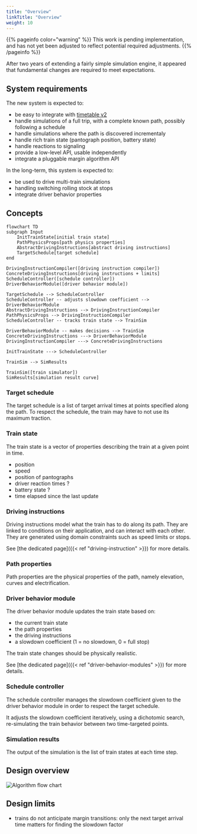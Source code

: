 ```yaml
---
title: "Overview"
linkTitle: "Overview"
weight: 10
---
```


{{% pageinfo color="warning" %}}
This work is pending implementation, and has not yet been adjusted to
reflect potential required adjustments.
{{% /pageinfo %}}

After two years of extending a fairly simple simulation engine, it appeared that fundamental
changes are required to meet expectations.


## System requirements

The new system is expected to:

- be easy to integrate with [timetable v2](../timetable/)
- handle simulations of a full trip, with a complete known path, possibly following a schedule
- handle simulations where the path is discovered incrementaly
- handle rich train state (pantograph position, battery state)
- handle reactions to signaling
- provide a low-level API, usable independently
- integrate a pluggable margin algorithm API

In the long-term, this system is expected to:

- be used to drive multi-train simulations
- handling switching rolling stock at stops
- integrate driver behavior properties


## Concepts

```mermaid
flowchart TD
subgraph Input
    InitTrainState[initial train state]
    PathPhysicsProps[path physics properties]
    AbstractDrivingInstructions[abstract driving instructions]
    TargetSchedule[target schedule]
end

DrivingInstructionCompiler([driving instruction compiler])
ConcreteDrivingInstructions[driving instructions + limits]
ScheduleController([schedule controller])
DriverBehaviorModule([driver behavior module])

TargetSchedule --> ScheduleController
ScheduleController -- adjusts slowdown coefficient --> DriverBehaviorModule
AbstractDrivingInstructions --> DrivingInstructionCompiler
PathPhysicsProps --> DrivingInstructionCompiler
ScheduleController -- tracks train state --> TrainSim

DriverBehaviorModule -- makes decisions --> TrainSim
ConcreteDrivingInstructions ---> DriverBehaviorModule
DrivingInstructionCompiler ---> ConcreteDrivingInstructions

InitTrainState ---> ScheduleController

TrainSim --> SimResults

TrainSim([train simulator])
SimResults[simulation result curve]
```

### Target schedule
The target schedule is a list of target arrival times at points specified along the path.
To respect the schedule, the train may have to not use its maximum traction.

### Train state
The train state is a vector of properties describing the train at a given point in time.
- position
- speed
- position of pantographs 
- driver reaction times ?
- battery state ?
- time elapsed since the last update

### Driving instructions

Driving instructions model what the train has to do along its path.
They are linked to conditions on their application, and can interact with each other.
They are generated using domain constraints such as speed limits or stops. 

See [the dedicated page]({{< ref "driving-instruction" >}}) for more details.

### Path properties

Path properties are the physical properties of the path, namely elevation, curves and electrification.

### Driver behavior module

The driver behavior module updates the train state based on:
- the current train state
- the path properties
- the driving instructions
- a slowdown coefficient (1 = no slowdown, 0 = full stop)

The train state changes should be physically realistic. 

See [the dedicated page]({{< ref "driver-behavior-modules" >}}) for more details.

### Schedule controller

The schedule controller manages the slowdown coefficient given to the driver behavior module in order 
to respect the target schedule.

It adjusts the slowdown coefficient iteratively, using a dichotomic search, re-simulating the train behavior 
between two time-targeted points.

### Simulation results

The output of the simulation is the list of train states at each time step.

## Design overview

![Algorithm flow chart](../overview.svg)

## Design limits

- trains do not anticipate margin transitions: only the next target arrival time matters for finding the slowdown factor

